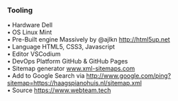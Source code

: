 ### Tooling


• Hardware Dell  
• OS Linux Mint  
• Pre-Built engine Massively by @ajlkn http://html5up.net  
• Language HTML5, CSS3, Javascript  
• Editor VSCodium  
• DevOps Platform GitHub & GitHub Pages  
• Sitemap generator www.xml-sitemaps.com  
• Add to Google Search via http://www.google.com/ping?sitemap=https://haagspianohuis.nl/sitemap.xml  
• Source https://www.webteam.tech  

